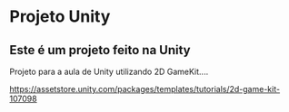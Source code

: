 # Projeto Unity
## Este é um projeto feito na Unity 

Projeto para a aula de Unity utilizando 2D GameKit....

https://assetstore.unity.com/packages/templates/tutorials/2d-game-kit-107098
